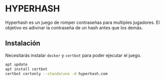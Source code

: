 # HYPERHASH

Hyperhash es un juego de romper contraseñas para multiples jugadores. El objetivo es adivinar la contraseña de un hash antes que los demás.

## Instalación

Necesitarás instalar `docker` y `certbot` para poder ejecutar el juego.

```bash
apt update
apt install certbot
certbot certonly --standalone -d hyperhash.com
```